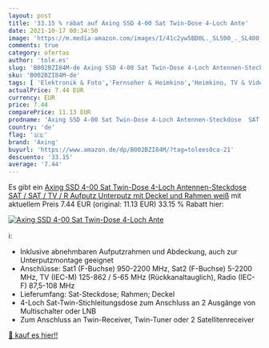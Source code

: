 ```yaml
---
layout: post
title: '33.15 % rabat auf Axing SSD 4-00 Sat Twin-Dose 4-Loch Ante'
date: 2021-10-17 00:34:50
image: 'https://m.media-amazon.com/images/I/41c2yw5BD0L._SL500_._SL400_.jpg'
comments: true
category: ofertas
author: 'tole.es'
slug: 'B002BZI84M-de Axing SSD 4-00 Sat Twin-Dose 4-Loch Antennen-Steckdose SAT...'
sku: 'B002BZI84M-de'
tags: [ 'Elektronik & Foto','Fernseher & Heimkino','Heimkino, TV & Video Zubehör','axing', ]
actualPrice: 7.44 EUR
currency: EUR
price: 7.44
comparePrice: 11.13 EUR
prodname: 'Axing SSD 4-00 Sat Twin-Dose 4-Loch Antennen-Steckdose  SAT / SAT / TV / R  Aufputz Unterputz mit Deckel und Rahmen weiß'
country: 'de'
flag: '🇩🇪'
brand: 'Axing'
buyurl: 'https://www.amazon.de/dp/B002BZI84M/?tag=tolees0ca-21'
descuento: '33.15'
average: '7.44'
---
```


Es gibt ein [Axing SSD 4-00 Sat Twin-Dose 4-Loch Antennen-Steckdose  SAT / SAT / TV / R  Aufputz Unterputz mit Deckel und Rahmen weiß](https://www.amazon.de/dp/B002BZI84M/?tag=tolees0ca-21) mit aktuellem Preis 7.44 EUR (original: 11.13 EUR) 33.15 % Rabatt hier:

[![Axing SSD 4-00 Sat Twin-Dose 4-Loch Ante](https://m.media-amazon.com/images/I/41c2yw5BD0L._SL500_._SL400_.jpg)](https://www.amazon.de/dp/B002BZI84M/?tag=tolees0ca-21)

ℹ️:

- Inklusive abnehmbaren Aufputzrahmen und Abdeckung, auch zur Unterputzmontage geeignet
- Anschlüsse: Sat1 (F-Buchse) 950-2200 MHz, Sat2 (F-Buchse) 5-2200 MHz, TV (IEC-M) 125-862 / 5-65 MHz (Rückkanaltauglich), Radio (IEC-F) 87,5-108 MHz
- Lieferumfang: Sat-Steckdose; Rahmen; Deckel
- 4-Loch Sat-Twin-Stichleitungsdose zum Anschluss an 2 Ausgänge von Multischalter oder LNB
- Zum Anschluss an Twin-Receiver, Twin-Tuner oder 2 Satellitenreceiver

[🛒 kauf es hier!!](https://www.amazon.de/dp/B002BZI84M/?tag=tolees0ca-21)
